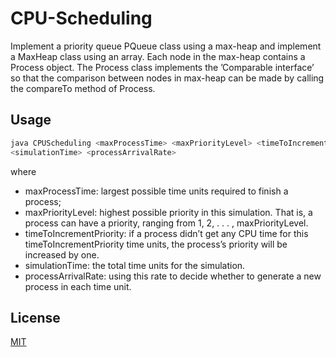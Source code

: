# CPU-Scheduling

Implement a priority queue PQueue class using a max-heap and
implement a MaxHeap class using an array. Each node in the max-heap contains a Process object.
The Process class implements the ’Comparable interface’ so that the comparison between nodes in
max-heap can be made by calling the compareTo method of Process.


## Usage

```java
java CPUScheduling <maxProcessTime> <maxPriorityLevel> <timeToIncrementPriority>
<simulationTime> <processArrivalRate>
```

where
- maxProcessTime: largest possible time units required to finish a process;
- maxPriorityLevel: highest possible priority in this simulation. That is, a process can
have a priority, ranging from 1, 2, . . . , maxPriorityLevel.
- timeToIncrementPriority: if a process didn’t get any CPU time for this timeToIncrementPriority time units, the process’s priority will be increased by one.
- simulationTime: the total time units for the simulation.
- processArrivalRate: using this rate to decide whether to generate a new process in
each time unit.

## License
[MIT](https://choosealicense.com/licenses/mit/)
